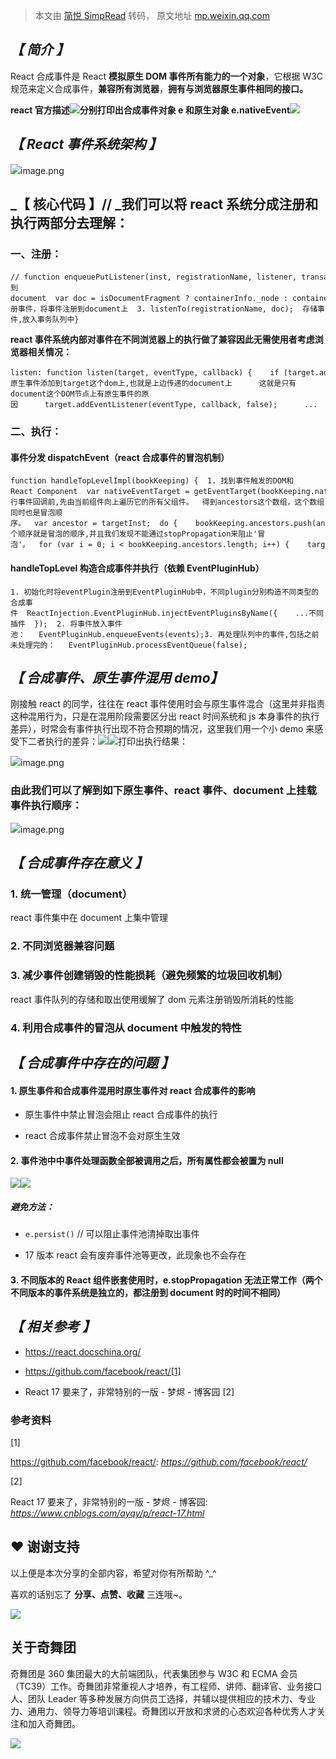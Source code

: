 > 本文由 [简悦 SimpRead](http://ksria.com/simpread/) 转码， 原文地址 [mp.weixin.qq.com](https://mp.weixin.qq.com/s/LGqsWCHSqqtRQelNoWncBg)

_【 简介 】_
--------

React 合成事件是 React **模拟原生 DOM 事件所有能力的一个对象**，它根据 W3C 规范来定义合成事件，**兼容所有浏览器**，**拥有与浏览器原生事件相同的接口。**

**react 官方描述**![](https://mmbiz.qpic.cn/mmbiz_png/ndgH50E7pIpys4zoaW3Wg9AL8QnSXicAVpYPr6VBuGdxatQOuxAkiccdlnIB1D7F1YnA2eFtRYNmgicPKxjicFbzicQ/640?wx_fmt=png)**分别打印出合成事件对象 e 和原生对象 e.nativeEvent**![](https://mmbiz.qpic.cn/mmbiz_png/ndgH50E7pIpys4zoaW3Wg9AL8QnSXicAVGFIxqh2H3ibKpTpfW2Bj6Z16SicFJiaHFGhdb93n8VLSyczvt1QLccZicg/640?wx_fmt=png)

_【 React 事件系统架构 】_
------------------

![](https://mmbiz.qpic.cn/mmbiz_png/ndgH50E7pIpys4zoaW3Wg9AL8QnSXicAV3o0MetcVpE6lmBSh5D5CyicXFLia3tic4znwY3vcyf8VkpibiayO47qqb6Q/640?wx_fmt=png)image.png

_【 核心代码 】// _我们可以将 react 系统分成注册和执行两部分去理解：
-----------------------------------------

### 一、注册：

```
// function enqueuePutListener(inst, registrationName, listener, transaction) {    ...  var isDocumentFragment = containerInfo._node && containerInfo._node.nodeType === DOC_FRAGMENT_TYPE;  1. 找到document  var doc = isDocumentFragment ? containerInfo._node : containerInfo._ownerDocument;  2. 注册事件，将事件注册到document上  3. listenTo(registrationName, doc);  存储事件,放入事务队列中}
```

**react 事件系统内部对事件在不同浏览器上的执行做了兼容因此无需使用者考虑浏览器相关情况：**

```
listen: function listen(target, eventType, callback) {    if (target.addEventListener) {      将原生事件添加到target这个dom上,也就是上边传递的document上      这就是只有document这个DOM节点上有原生事件的原因      target.addEventListener(eventType, callback, false);      ...    } else if (target.attachEvent) {      target.attachEvent('on' + eventType, callback);      ...    }  }
```

### 二、执行：

#### 事件分发 dispatchEvent（react 合成事件的冒泡机制）

```
function handleTopLevelImpl(bookKeeping) {  1. 找到事件触发的DOM和React Component  var nativeEventTarget = getEventTarget(bookKeeping.nativeEvent);  var targetInst = ReactDOMComponentTree.getClosestInstanceFromNode(nativeEventTarget);  2. 执行事件回调前,先由当前组件向上遍历它的所有父组件。  得到ancestors这个数组，这个数组同时也是冒泡顺序。  var ancestor = targetInst;  do {    bookKeeping.ancestors.push(ancestor);    ancestor = ancestor && findParent(ancestor);  } while (ancestor);  这个顺序就是冒泡的顺序,并且我们发现不能通过stopPropagation来阻止'冒泡'。  for (var i = 0; i < bookKeeping.ancestors.length; i++) {    targetInst = bookKeeping.ancestors[i];    ReactEventListener._handleTopLevel(bookKeeping.topLevelType, targetInst, bookKeeping.nativeEvent, getEventTarget(bookKeeping.nativeEvent));  }}
```

#### handleTopLevel 构造合成事件并执行（依赖 EventPluginHub）

```
1. 初始化时将eventPlugin注册到EventPluginHub中，不同plugin分别构造不同类型的合成事件  ReactInjection.EventPluginHub.injectEventPluginsByName({    ...不同插件  });  2. 将事件放入事件池：   EventPluginHub.enqueueEvents(events);3. 再处理队列中的事件,包括之前未处理完的：   EventPluginHub.processEventQueue(false);
```

_【 合成事件、原生事件混用 demo】_
---------------------

刚接触 react 的同学，往往在 react 事件使用时会与原生事件混合（这里并非指责这种混用行为，只是在混用阶段需要区分出 react 时间系统和 js 本身事件的执行差异），时常会有事件执行出现不符合预期的情况，这里我们用一个小 demo 来感受下二者执行的差异：![](https://mmbiz.qpic.cn/mmbiz_png/ndgH50E7pIpys4zoaW3Wg9AL8QnSXicAVq07sXgOQsEl4vt1J7qYGt1Xib0EH1FSqrQ0001HiceqOVkAU8k3pCGjQ/640?wx_fmt=png)![](https://mmbiz.qpic.cn/mmbiz_png/ndgH50E7pIpys4zoaW3Wg9AL8QnSXicAVVYUvmm1fL6OiaMunKHXexTxzibyJniaLXPjNvwv7xTXHzEETZxoQTc2TA/640?wx_fmt=png)打印出执行结果：

![](https://mmbiz.qpic.cn/mmbiz_png/ndgH50E7pIpys4zoaW3Wg9AL8QnSXicAVQtqvUNTmUbBwWWrWqAjAV10IkTibJiaunjfdO0cPyjz2FqIZUrKrqF1Q/640?wx_fmt=png)image.png

### 由此我们可以了解到如下原生事件、react 事件、document 上挂载事件执行顺序：

![](https://mmbiz.qpic.cn/mmbiz_png/ndgH50E7pIpys4zoaW3Wg9AL8QnSXicAVdsPZGib01Vm0vFmxVMxkH7pibwqXv1ZOblWVgC3LqzCHXFAH3D36ialAw/640?wx_fmt=png)image.png

_【 合成事件存在意义 】_
--------------

### 1. 统一管理（document）

react 事件集中在 document 上集中管理

### 2. 不同浏览器兼容问题

### 3. 减少事件创建销毁的性能损耗（避免频繁的垃圾回收机制）

react 事件队列的存储和取出使用缓解了 dom 元素注册销毁所消耗的性能

### 4. 利用合成事件的冒泡从 document 中触发的特性

_【 合成事件中存在的问题 】_
----------------

#### 1. 原生事件和合成事件混用时原生事件对 react 合成事件的影响

*   原生事件中禁止冒泡会阻止 react 合成事件的执行
    
*   react 合成事件禁止冒泡不会对原生生效
    

#### 2. 事件池中中事件处理函数全部被调用之后，所有属性都会被置为 null

![](https://mmbiz.qpic.cn/mmbiz_png/ndgH50E7pIpys4zoaW3Wg9AL8QnSXicAVL0XZSFqxL0tZZBKmhHHWeic7wwV9ZndLQO0I27H7jrBrcoACEDXRuqQ/640?wx_fmt=png)![](https://mmbiz.qpic.cn/mmbiz_png/ndgH50E7pIpys4zoaW3Wg9AL8QnSXicAVpIe0u8E834lWRmKpWVZvxicGOEyYjzygNeEF7hJJBDvbElEcva7wF2Q/640?wx_fmt=png)

##### 避免方法：

*   `e.persist()` // 可以阻止事件池清掉取出事件
    
*   17 版本 react 会有废弃事件池等更改，此现象也不会存在
    

#### 3. 不同版本的 React 组件嵌套使用时，e.stopPropagation 无法正常工作（两个不同版本的事件系统是独立的，都注册到 document 时的时间不相同）

_【 相关参考 】_
----------

*   https://react.docschina.org/
    
*   https://github.com/facebook/react/[1]
    
*   React 17 要来了，非常特别的一版 - 梦烬 - 博客园 [2]
    

### 参考资料

[1]

https://github.com/facebook/react/: _https://github.com/facebook/react/_

[2]

React 17 要来了，非常特别的一版 - 梦烬 - 博客园: _https://www.cnblogs.com/ayqy/p/react-17.html_

❤️ 谢谢支持
-------

以上便是本次分享的全部内容，希望对你有所帮助 ^_^

喜欢的话别忘了 **分享、点赞、收藏** 三连哦~。

[![](https://mmbiz.qpic.cn/mmbiz_png/MpGQUHiaib4ib44VcWJtWJHE1rbIx4WLwG6Wicxpy9V4SCLxLHqW2SVoibogZU9FTyiaTkZgTCwQVsk1iao7Vot4yibZjQ/640?wx_fmt=png)](http://mp.weixin.qq.com/s?__biz=Mzg4MTYwMzY1Mw==&mid=2247496626&idx=1&sn=699dc2b117d43674b9e80a616199d5b6&chksm=cf61d698f8165f8e2b7f6cf4a638347c3b55b035e6c2095e477b217723cce34acbbe943ad537&scene=21#wechat_redirect)

关于奇舞团
-----

奇舞团是 360 集团最大的大前端团队，代表集团参与 W3C 和 ECMA 会员（TC39）工作。奇舞团非常重视人才培养，有工程师、讲师、翻译官、业务接口人、团队 Leader 等多种发展方向供员工选择，并辅以提供相应的技术力、专业力、通用力、领导力等培训课程。奇舞团以开放和求贤的心态欢迎各种优秀人才关注和加入奇舞团。

![](https://mmbiz.qpic.cn/mmbiz_png/MpGQUHiaib4ib7CaF3RtAQ9LZVCQoBVJcib6QuKBADtIicEu8gRNg6goj3o52KbV7e5x5XoQDq6icqBjZsWRrhWsTcvg/640?wx_fmt=png)